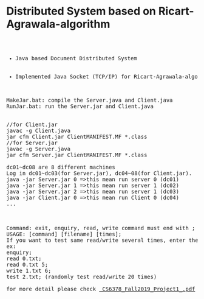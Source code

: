 <h1>Distributed System based on Ricart-Agrawala-algorithm</h1>

<pre>
<ul>
  <li>Java based Document Distributed System</li>
  <li>Implemented Java Socket (TCP/IP) for Ricart-Agrawala-algorithm</li>
</ul>  
MakeJar.bat: compile the Server.java and Client.java
RunJar.bat: run the Server.jar and Client.java


//for Client.jar
javac -g Client.java
jar cfm Client.jar ClientMANIFEST.MF *.class
//for Server.jar
javac -g Server.java
jar cfm Server.jar ClientMANIFEST.MF *.class

dc01~dc08 are 8 different machines
Log in dc01~dc03(for Server.jar), dc04~08(for Client.jar).
java -jar Server.jar 0 =>this mean run server 0 (dc01)
java -jar Server.jar 1 =>this mean run server 1 (dc02)
java -jar Server.jar 2 =>this mean run server 1 (dc03)
java -jar Client.jar 0 =>this mean run Client 0 (dc04)
...



Command: exit, enquiry, read, write command must end with ;
USAGE: [command] [filename] [times];
If you want to test same read/write several times, enter the number in [times].
ex:
enquiry;
read 0.txt;
read 0.txt 5;
write 1.txt 6;
test 2.txt; (randomly test read/write 20 times)

for more detail please check <a href="https://github.com/dryadd44651/Ricart-Agrawala-algorithm/blob/master/CS6378_Fall2019_Project1_.pdf"> CS6378_Fall2019_Project1_.pdf</a>


</pre>






